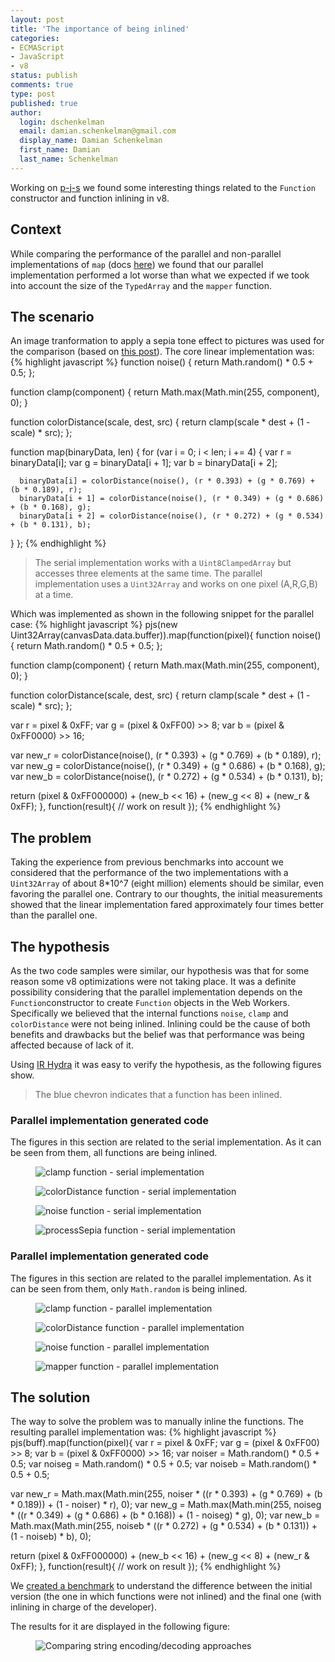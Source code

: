 ```yaml
---
layout: post
title: 'The importance of being inlined'
categories:
- ECMAScript
- JavaScript
- v8
status: publish
comments: true
type: post
published: true
author:
  login: dschenkelman
  email: damian.schenkelman@gmail.com
  display_name: Damian Schenkelman
  first_name: Damian
  last_name: Schenkelman
---
```

Working on [p-j-s](https://github.com/pjsteam/pjs) we found some interesting things related to the `Function` constructor and function inlining in v8.

## Context
While comparing the performance of the parallel and non-parallel implementations of `map` (docs [here](https://github.com/pjsteam/pjs#wrappedtypedarrayprototypemapmapper-done)) we found that our parallel implementation performed a lot worse than what we expected if we took into account the size of the `TypedArray` and the `mapper` function.

## The scenario
An image tranformation to apply a sepia tone effect to pictures was used for the comparison (based on [this post](http://blogs.msdn.com/b/eternalcoding/archive/2012/09/20/using-web-workers-to-improve-performance-of-image-manipulation.aspx)). The core linear implementation was:
{% highlight javascript %}
function noise() {
  return Math.random() * 0.5 + 0.5;
};

function clamp(component) {
  return Math.max(Math.min(255, component), 0);
}

function colorDistance(scale, dest, src) {
  return clamp(scale * dest + (1 - scale) * src);
};

function map(binaryData, len) {
  for (var i = 0; i < len; i += 4) {
      var r = binaryData[i];
      var g = binaryData[i + 1];
      var b = binaryData[i + 2];

      binaryData[i] = colorDistance(noise(), (r * 0.393) + (g * 0.769) + (b * 0.189), r);
      binaryData[i + 1] = colorDistance(noise(), (r * 0.349) + (g * 0.686) + (b * 0.168), g);
      binaryData[i + 2] = colorDistance(noise(), (r * 0.272) + (g * 0.534) + (b * 0.131), b);
  }
};
{% endhighlight %}

>The serial implementation works with a `Uint8ClampedArray` but accesses three elements at the same time. The parallel implementation uses a `Uint32Array` and works on one pixel (A,R,G,B) at a time.

Which was implemented as shown in the following snippet for the parallel case:
{% highlight javascript %}
pjs(new Uint32Array(canvasData.data.buffer)).map(function(pixel){
  function noise() {
      return Math.random() * 0.5 + 0.5;
  };

  function clamp(component) {
      return Math.max(Math.min(255, component), 0);
  }

  function colorDistance(scale, dest, src) {
      return clamp(scale * dest + (1 - scale) * src);
  };

  var r = pixel & 0xFF;
  var g = (pixel & 0xFF00) >> 8;
  var b = (pixel & 0xFF0000) >> 16;

  var new_r = colorDistance(noise(), (r * 0.393) + (g * 0.769) + (b * 0.189), r);
  var new_g = colorDistance(noise(), (r * 0.349) + (g * 0.686) + (b * 0.168), g);
  var new_b = colorDistance(noise(), (r * 0.272) + (g * 0.534) + (b * 0.131), b);

  return (pixel & 0xFF000000) + (new_b << 16) + (new_g << 8) + (new_r & 0xFF);
}, function(result){
  // work on result
});
{% endhighlight %}

## The problem
Taking the experience from previous benchmarks into account we considered that the performance of the two implementations with a `Uint32Array` of about 8*10^7 (eight million) elements should be similar, even favoring the parallel one. Contrary to our thoughts, the initial measurements showed that the linear implementation fared approximately four times better than the parallel one.

## The hypothesis
As the two code samples were similar, our hypothesis was that for some reason some v8 optimizations were not taking place. It was a definite possibility considering that the parallel implementation depends on the `Function`constructor to create `Function` objects in the Web Workers. Specifically we believed that the internal functions `noise`, `clamp` and `colorDistance` were not being inlined. Inlining could be the cause of both benefits and drawbacks but the belief was that performance was being affected because of lack of it.

Using [IR Hydra](http://mrale.ph/irhydra/2/) it was easy to verify the hypothesis, as the following figures show.

> The blue chevron indicates that a function has been inlined.

### Parallel implementation generated code
The figures in this section are related to the serial implementation. As it can be seen from them, all functions are being inlined.
<figure>
  <img src="{{ site.url }}/images/posts/20150303/inlined-clamp.png" alt="clamp function - serial implementation">
</figure>
<figure>
  <img src="{{ site.url }}/images/posts/20150303/inlined-colorDistance.png" alt="colorDistance function - serial implementation">
</figure>
<figure>
  <img src="{{ site.url }}/images/posts/20150303/inlined-noise.png" alt="noise function - serial implementation">
</figure>
<figure>
  <img src="{{ site.url }}/images/posts/20150303/inlined-processSepia.png" alt="processSepia function - serial implementation">
</figure>

### Parallel implementation generated code
The figures in this section are related to the parallel implementation. As it can be seen from them, only `Math.random` is being inlined.
<figure>
  <img src="{{ site.url }}/images/posts/20150303/ww-clamp.png" alt="clamp function - parallel implementation">
</figure>
<figure>
  <img src="{{ site.url }}/images/posts/20150303/ww-colorDistance.png" alt="colorDistance function - parallel implementation">
</figure>
<figure>
  <img src="{{ site.url }}/images/posts/20150303/ww-noise.png" alt="noise function - parallel implementation">
</figure>
<figure>
  <img src="{{ site.url }}/images/posts/20150303/ww-mapper.png" alt="mapper function - parallel implementation">
</figure>

## The solution
The way to solve the problem was to manually inline the functions. The resulting parallel implementation was:
{% highlight javascript %}
pjs(buff).map(function(pixel){
  var r = pixel & 0xFF;
  var g = (pixel & 0xFF00) >> 8;
  var b = (pixel & 0xFF0000) >> 16;
  var noiser = Math.random() * 0.5 + 0.5;
  var noiseg = Math.random() * 0.5 + 0.5;
  var noiseb = Math.random() * 0.5 + 0.5;

  var new_r = Math.max(Math.min(255, noiser * ((r * 0.393) + (g * 0.769) + (b * 0.189)) + (1 - noiser) * r), 0);
  var new_g = Math.max(Math.min(255, noiseg * ((r * 0.349) + (g * 0.686) + (b * 0.168)) + (1 - noiseg) * g), 0);
  var new_b = Math.max(Math.min(255, noiseb * ((r * 0.272) + (g * 0.534) + (b * 0.131)) + (1 - noiseb) * b), 0);

  return (pixel & 0xFF000000) + (new_b << 16) + (new_g << 8) + (new_r & 0xFF);
}, function(result){
  // work on result
});
{% endhighlight %}

We [created a benchmark](http://jsperf.com/pjs-map-inlining/3) to understand the difference between the initial version (the one in which functions were not inlined) and the final one (with inlining in charge of the developer).

The results for it are displayed in the following figure:
<figure>
  <img src="{{ site.url }}/images/posts/20150303/pjsMapInlining.png" alt="Comparing string encoding/decoding approaches">
</figure>
